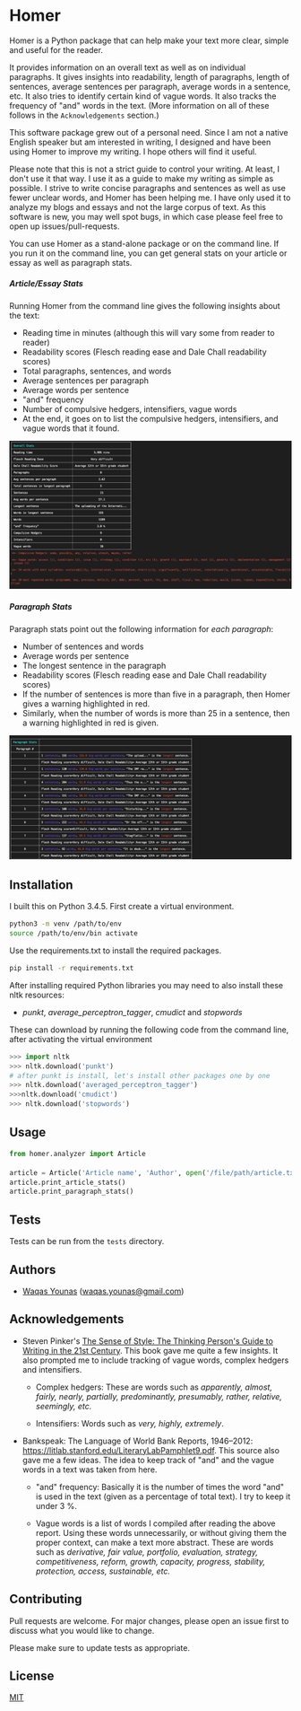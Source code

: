 # Homer

Homer is a Python package that can help make your text more clear, simple and useful for the reader.

It provides information on an overall text as well as on individual paragraphs. It gives insights into readability, length of paragraphs, length of sentences, average sentences per paragraph, average words in a sentence, etc. It also tries to identify certain kind of vague words. It also tracks the frequency of "and" words in the text. (More information on all of these follows in the `Acknowledgements` section.)

This software package grew out of a personal need. Since I am not a native English speaker but am interested in writing, I designed and have been using Homer to improve my writing. I hope others will find it useful.

Please note that this is not a strict guide to control your writing. At least, I don't use it that way. I use it as a guide to make my writing as simple as possible. I strive to write concise paragraphs and sentences as well as use fewer unclear words, and Homer has been helping me. I have only used it to analyze my blogs and essays and not the large corpus of text. As this software is new, you may well spot bugs, in which case please feel free to open up issues/pull-requests.

You can use Homer as a stand-alone package or on the command line. If you run it on the command line, you can get general stats on your article or essay as well as paragraph stats.

#####  Article/Essay Stats

Running Homer from the command line gives the following insights about the text:

* Reading time in minutes (although this will vary some from reader to reader)
* Readability scores (Flesch reading ease and Dale Chall readability scores)
* Total paragraphs, sentences, and words
* Average sentences per paragraph
* Average words per sentence
* "and" frequency
* Number of compulsive hedgers, intensifiers, vague words
* At the end, it goes on to list the compulsive hedgers, intensifiers, and vague words that it found.


![Article stats](docs/article_stats.png)

##### Paragraph Stats

Paragraph stats point out the following information for _each paragraph_:

* Number of sentences and words
* Average words per sentence
* The longest sentence in the paragraph
* Readability scores (Flesch reading ease and Dale Chall readability scores)
* If the number of sentences is more than five in a paragraph, then Homer gives a warning highlighted in red.
* Similarly, when the number of words is more than 25 in a sentence, then a warning highlighted in red is given.


![Paragraph stats](docs/paragraph_stats.png)

## Installation

I built this on Python 3.4.5. First create a virtual environment.

 ```bash
python3 -m venv /path/to/env
source /path/to/env/bin activate
```

Use the requirements.txt to install the required packages.

```bash
pip install -r requirements.txt
```

After installing required Python libraries you may need to also install these nltk resources:
- _punkt_,  _average_perceptron_tagger_, _cmudict_ and _stopwords_

These can download by running the following code from the command line, after activating the virtual environment
```Python
>>> import nltk
>>> nltk.download('punkt')
# after punkt is install, let's install other packages one by one
>>> nltk.download('averaged_perceptron_tagger')
>>>nltk.download('cmudict')
>>> nltk.download('stopwords')
```
## Usage

```python
from homer.analyzer import Article

article = Article('Article name', 'Author', open('/file/path/article.txt').read())
article.print_article_stats()
article.print_paragraph_stats()
```

## Tests

Tests can be run from the `tests` directory.

## Authors

* [Waqas Younas](http://blog.wyounas.com) (waqas.younas@gmail.com)


## Acknowledgements

* Steven Pinker's [The Sense of Style: The Thinking Person's Guide to Writing in the 21st Century](https://www.amazon.com/Sense-Style-Thinking-Persons-Writing/dp/0143127799). This book gave me quite a few insights. It also prompted me to include tracking of vague words, complex hedgers and intensifiers.

  - Complex hedgers: These are words such as _apparently, almost, fairly, nearly, partially, predominantly, presumably, rather, relative, seemingly, etc._

  - Intensifiers: Words such as _very, highly, extremely_.

* Bankspeak:
The Language
of World Bank Reports,
1946–2012: https://litlab.stanford.edu/LiteraryLabPamphlet9.pdf. This source also gave me a few ideas. The idea to keep track of "and" and the vague words in a text was taken from here.

    -  "and" frequency: Basically it is the number of times the word "and" is used in the text (given as a percentage of total text). I try to keep it under 3 %.

    - Vague words is a list of words I compiled after reading the above report.  Using these words unnecessarily, or without giving them the proper context, can make a text more abstract. These are words such as _derivative, fair value, portfolio, evaluation, strategy, competitiveness, reform, growth, capacity, progress, stability, protection, access, sustainable, etc._


## Contributing
Pull requests are welcome. For major changes, please open an issue first to discuss what you would like to change.

Please make sure to update tests as appropriate.

## License
[MIT](https://choosealicense.com/licenses/mit/)
